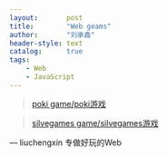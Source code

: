 ```yaml
---
layout:       post
title:        "Web geams"
author:       "刘承鑫"
header-style: text
catalog:      true
tags:
    - Web
    - JavaScript
---
```


> [poki game/poki游戏](https://poki.com/zh)

>[silvegames game/silvegames游戏](www.silvegames.com)

— liuchengxin 专做好玩的Web

